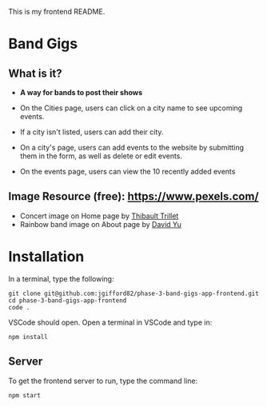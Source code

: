 This is my frontend README.

# Band Gigs

## What is it?

- **A way for bands to post their shows**
- On the Cities page, users can click on a city name to see upcoming events.

- If a city isn't listed, users can add their city.

- On a city's page, users can add events to the website by submitting them in the form, as well as delete or edit events.

- On the events page, users can view the 10 recently added events

## Image Resource (free): https://www.pexels.com/

- Concert image on Home page by [Thibault Trillet](https://www.pexels.com/photo/singer-singing-on-stage-beside-guitar-player-and-bass-player-167636/)
- Rainbow band image on About page by [David Yu](https://www.pexels.com/photo/band-members-playing-on-stage-1749822/)

# Installation

In a terminal, type the following:

```
git clone git@github.com:jgifford82/phase-3-band-gigs-app-frontend.git
cd phase-3-band-gigs-app-frontend
code .
```

VSCode should open. Open a terminal in VSCode and type in:

```
npm install
```

## Server

To get the frontend server to run, type the command line:

```
npm start
```
